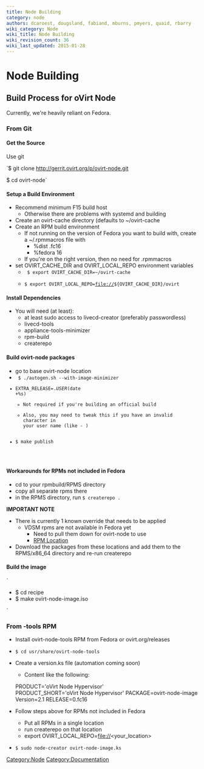 ```yaml
---
title: Node Building
category: node
authors: dcaroest, dougsland, fabiand, mburns, pmyers, quaid, rbarry
wiki_category: Node
wiki_title: Node Building
wiki_revision_count: 36
wiki_last_updated: 2015-01-28
---
```


# Node Building

## Build Process for oVirt Node

Currently, we're heavily reliant on Fedora.

### From Git

#### Get the Source

Use git

`$ git clone http://gerrit.ovirt.org/p/ovirt-node.git

$ cd ovirt-node`

#### Setup a Build Environment

*   Recommend minimum F15 build host
    -   Otherwise there are problems with systemd and building
*   Create an ovirt-cache directory (defaults to ~/ovirt-cache
*   Create an RPM build environment
    -   If not running on the version of Fedora you want to build with, create a ~/.rpmmacros file with
        -   %dist .fc16
        -   %fedora 16
    -   If you're on the right version, then no need for .rpmmacros
*   set OVIRT_CACHE_DIR and OVIRT_LOCAL_REPO environment variables
    -   <code> $ export OVIRT_CACHE_DIR=~/ovirt-cache
    -   $ export OVIRT_LOCAL_REPO=<file://>${OVIRT_CACHE_DIR}/ovirt </code>

#### Install Dependencies

*   You will need (at least):
    -   at least sudo access to livecd-creator (preferably passwordless)
    -   livecd-tools
    -   appliance-tools-minimizer
    -   rpm-build
    -   createrepo

#### Build ovirt-node packages

*   go to base ovirt-node location
*   <code> $ ./autogen.sh --with-image-minimizer
*   EXTRA_RELEASE=.$USER$(date +%s)
    -   Not required if you're building an official build
    -   Also, you may need to tweak this if you have an invalid character in your user name (like - )
*   $ make publish

</code>

#### Workarounds for RPMs not included in Fedora

*   cd to your rpmbuild/RPMS directory
*   copy all separate rpms there
*   in the RPMS directory, run `$ createrepo .`

**IMPORTANT NOTE**

*   There is currently 1 known override that needs to be applied
    -   VDSM rpms are not available in Fedora yet
        -   Need to pull them down for ovirt-node to use
        -   [RPM Location](http://fsimonce.fedorapeople.org/vdsm/)
*   Download the packages from these locations and add them to the RPMS/x86_64 directory and re-run createrepo

#### Build the image

`

* $ cd recipe
* $ make ovirt-node-image.iso

`

### From -tools RPM

*   Install ovirt-node-tools RPM from Fedora or ovirt.org/releases
*   `$ cd usr/share/ovirt-node-tools`
*   Create a version.ks file (automation coming soon)
    -   Content like the following:

      PRODUCT='oVirt Node Hypervisor'
      PRODUCT_SHORT='oVirt Node Hypervisor'
      PACKAGE=ovirt-node-image
      Version=2.1
      RELEASE=0.fc16

*   Follow steps above for RPMs not included in Fedora
    -   Put all RPMs in a single location
    -   run createrepo on that location
    -   export OVIRT_LOCAL_REPO=<file://><your_location>
*   `$ sudo node-creator ovirt-node-image.ks`

<Category:Node> <Category:Documentation>
